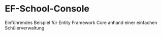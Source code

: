 # EF-School-Console
Einführendes Beispiel für Entity Framework Core anhand einer einfachen Schülerverwaltung
